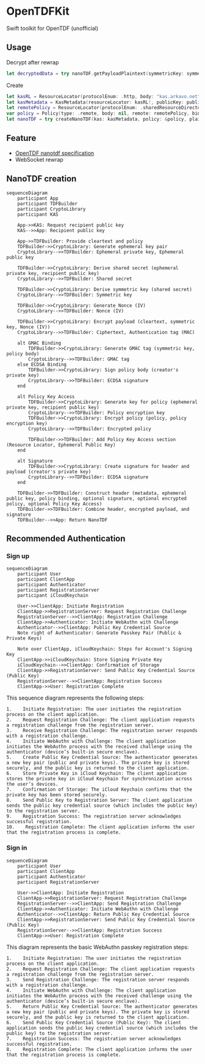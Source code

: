 # OpenTDFKit

Swift toolkit for OpenTDF (unofficial)

## Usage

Decrypt after rewrap

```swift
let decryptedData = try nanoTDF.getPayloadPlaintext(symmetricKey: symmetricKey)
```

Create

```swift
let kasRL = ResourceLocator(protocolEnum: .http, body: "kas.arkavo.net")
let kasMetadata = KasMetadata(resourceLocator: kasRL!, publicKey: publicKey, curve: .secp256r1)
let remotePolicy = ResourceLocator(protocolEnum: .sharedResourceDirectory, body: "5Cqk3ERPToSMuY8UoKJtcmo4fs1iVyQpq6ndzWzpzWezAF1W")
var policy = Policy(type: .remote, body: nil, remote: remotePolicy, binding: nil)
let nanoTDF = try createNanoTDF(kas: kasMetadata, policy: &policy, plaintext: "hello".data(using: .utf8)!)
```

## Feature

- [OpenTDF nanotdf specification](https://github.com/opentdf/spec/tree/main/schema/nanotdf)
- WebSocket rewrap

## NanoTDF creation

```mermaid
sequenceDiagram
    participant App
    participant TDFBuilder
    participant CryptoLibrary
    participant KAS

    App->>KAS: Request recipient public key
    KAS-->>App: Recipient public key

    App->>TDFBuilder: Provide cleartext and policy
    TDFBuilder->>CryptoLibrary: Generate ephemeral key pair
    CryptoLibrary-->>TDFBuilder: Ephemeral private key, Ephemeral public key

    TDFBuilder->>CryptoLibrary: Derive shared secret (ephemeral private key, recipient public key)
    CryptoLibrary-->>TDFBuilder: Shared secret

    TDFBuilder->>CryptoLibrary: Derive symmetric key (shared secret)
    CryptoLibrary-->>TDFBuilder: Symmetric key

    TDFBuilder->>CryptoLibrary: Generate Nonce (IV)
    CryptoLibrary-->>TDFBuilder: Nonce (IV)

    TDFBuilder->>CryptoLibrary: Encrypt payload (cleartext, symmetric key, Nonce (IV))
    CryptoLibrary-->>TDFBuilder: Ciphertext, Authentication tag (MAC)

    alt GMAC Binding
        TDFBuilder->>CryptoLibrary: Generate GMAC tag (symmetric key, policy body)
        CryptoLibrary-->>TDFBuilder: GMAC tag
    else ECDSA Binding
        TDFBuilder->>CryptoLibrary: Sign policy body (creator's private key)
        CryptoLibrary-->>TDFBuilder: ECDSA signature
    end

    alt Policy Key Access
        TDFBuilder->>CryptoLibrary: Generate key for policy (ephemeral private key, recipient public key)
        CryptoLibrary-->>TDFBuilder: Policy encryption key
        TDFBuilder->>CryptoLibrary: Encrypt policy (policy, policy encryption key)
        CryptoLibrary-->>TDFBuilder: Encrypted policy

        TDFBuilder->>TDFBuilder: Add Policy Key Access section (Resource Locator, Ephemeral Public Key)
    end

    alt Signature
        TDFBuilder->>CryptoLibrary: Create signature for header and payload (creator's private key)
        CryptoLibrary-->>TDFBuilder: ECDSA signature
    end

    TDFBuilder->>TDFBuilder: Construct header (metadata, ephemeral public key, policy binding, optional signature, optional encrypted policy, optional Policy Key Access)
    TDFBuilder->>TDFBuilder: Combine header, encrypted payload, and signature
    TDFBuilder-->>App: Return NanoTDF
```

## Recommended Authentication

### Sign up

```mermaid
sequenceDiagram
    participant User
    participant ClientApp
    participant Authenticator
    participant RegistrationServer
    participant iCloudKeychain

    User->>ClientApp: Initiate Registration
    ClientApp->>RegistrationServer: Request Registration Challenge
    RegistrationServer-->>ClientApp: Registration Challenge
    ClientApp->>Authenticator: Initiate WebAuthn with Challenge
    Authenticator-->>ClientApp: Public Key Credential Source
    Note right of Authenticator: Generate Passkey Pair (Public & Private Keys)
    
    Note over ClientApp, iCloudKeychain: Steps for Account's Signing Key
    ClientApp->>iCloudKeychain: Store Signing Private Key
    iCloudKeychain-->>ClientApp: Confirmation of Storage
    ClientApp->>RegistrationServer: Send Public Key Credential Source (Public Key)
    RegistrationServer-->>ClientApp: Registration Success
    ClientApp->>User: Registration Complete
```

This sequence diagram represents the following steps:

    1.    Initiate Registration: The user initiates the registration process on the client application.
    2.    Request Registration Challenge: The client application requests a registration challenge from the registration server.
    3.    Receive Registration Challenge: The registration server responds with a registration challenge.
    4.    Initiate WebAuthn with Challenge: The client application initiates the WebAuthn process with the received challenge using the authenticator (device’s built-in secure enclave).
    5.    Create Public Key Credential Source: The authenticator generates a new key pair (public and private keys). The private key is stored securely, and the public key is returned to the client application.
    6.    Store Private Key in iCloud Keychain: The client application stores the private key in iCloud Keychain for synchronization across the user’s devices.
    7.    Confirmation of Storage: The iCloud Keychain confirms that the private key has been stored securely.
    8.    Send Public Key to Registration Server: The client application sends the public key credential source (which includes the public key) to the registration server.
    9.    Registration Success: The registration server acknowledges successful registration.
    10.    Registration Complete: The client application informs the user that the registration process is complete.

### Sign in

```mermaid
sequenceDiagram
    participant User
    participant ClientApp
    participant Authenticator
    participant RegistrationServer

    User->>ClientApp: Initiate Registration
    ClientApp->>RegistrationServer: Request Registration Challenge
    RegistrationServer-->>ClientApp: Send Registration Challenge
    ClientApp->>Authenticator: Initiate WebAuthn with Challenge
    Authenticator-->>ClientApp: Return Public Key Credential Source
    ClientApp->>RegistrationServer: Send Public Key Credential Source (Public Key)
    RegistrationServer-->>ClientApp: Registration Success
    ClientApp->>User: Registration Complete
```

This diagram represents the basic WebAuthn passkey registration steps:

    1.    Initiate Registration: The user initiates the registration process on the client application.
    2.    Request Registration Challenge: The client application requests a registration challenge from the registration server.
    3.    Send Registration Challenge: The registration server responds with a registration challenge.
    4.    Initiate WebAuthn with Challenge: The client application initiates the WebAuthn process with the received challenge using the authenticator (device’s built-in secure enclave).
    5.    Return Public Key Credential Source: The authenticator generates a new key pair (public and private keys). The private key is stored securely, and the public key is returned to the client application.
    6.    Send Public Key Credential Source (Public Key): The client application sends the public key credential source (which includes the public key) to the registration server.
    7.    Registration Success: The registration server acknowledges successful registration.
    8.    Registration Complete: The client application informs the user that the registration process is complete.

